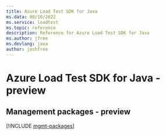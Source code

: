 ```yaml
---
title: Azure Load Test SDK for Java
ms.data: 08/10/2022
ms.service: loadtest
ms.topic: reference
description: Reference for Azure Load Test SDK for Java
ms.author: jfree
ms.devlang: java
author: joshfree
---
```

# Azure Load Test SDK for Java - preview

## Management packages - preview
[!INCLUDE [mgmt-packages](load-test-mgmt-index.md)]